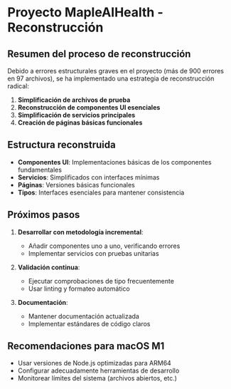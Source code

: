 # Proyecto MapleAIHealth - Reconstrucción

## Resumen del proceso de reconstrucción

Debido a errores estructurales graves en el proyecto (más de 900 errores en 97 archivos), 
se ha implementado una estrategia de reconstrucción radical:

1. **Simplificación de archivos de prueba**
2. **Reconstrucción de componentes UI esenciales**
3. **Simplificación de servicios principales**
4. **Creación de páginas básicas funcionales**

## Estructura reconstruida

- **Componentes UI**: Implementaciones básicas de los componentes fundamentales
- **Servicios**: Simplificados con interfaces mínimas
- **Páginas**: Versiones básicas funcionales
- **Tipos**: Interfaces esenciales para mantener consistencia

## Próximos pasos

1. **Desarrollar con metodología incremental**:
   - Añadir componentes uno a uno, verificando errores
   - Implementar servicios con pruebas unitarias

2. **Validación continua**:
   - Ejecutar comprobaciones de tipo frecuentemente
   - Usar linting y formateo automático

3. **Documentación**:
   - Mantener documentación actualizada
   - Implementar estándares de código claros

## Recomendaciones para macOS M1

- Usar versiones de Node.js optimizadas para ARM64
- Configurar adecuadamente herramientas de desarrollo
- Monitorear límites del sistema (archivos abiertos, etc.)
